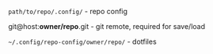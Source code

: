 `path/to/repo/.config/` - repo config

git@host:**owner/repo**.git - git remote, required for save/load

`~/.config/repo-config/owner/repo/` - dotfiles
